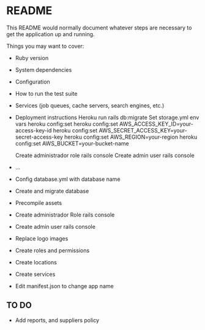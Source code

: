 # README

This README would normally document whatever steps are necessary to get the
application up and running.

Things you may want to cover:

* Ruby version

* System dependencies

* Configuration

* How to run the test suite

* Services (job queues, cache servers, search engines, etc.)

* Deployment instructions
  Heroku run rails db:migrate
  Set storage.yml env vars
  heroku config:set
  heroku config:set AWS_ACCESS_KEY_ID=your-access-key-id
  heroku config:set AWS_SECRET_ACCESS_KEY=your-secret-access-key
  heroku config:set AWS_REGION=your-region
  heroku config:set AWS_BUCKET=your-bucket-name
  
  Create administrador role rails console
  Create admin user rails console

* ...

* Config database.yml with database name

* Create and migrate database

* Precompile assets

* Create administrador Role rails console

* Create admin user rails console

* Replace logo images

* Create roles and permissions

* Create locations

* Create services

* Edit manifest.json to change app name

## TO DO 

* Add reports, and suppliers policy